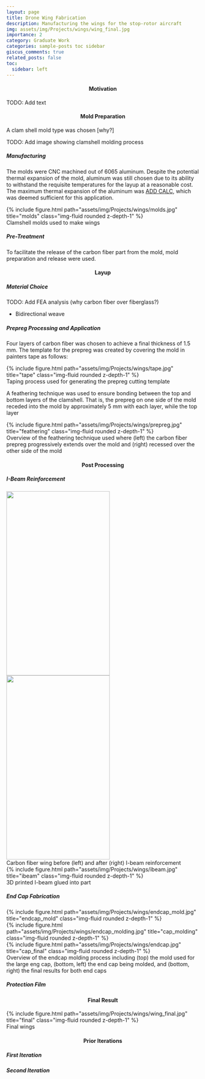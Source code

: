 ```yaml
---
layout: page
title: Drone Wing Fabrication
description: Manufacturing the wings for the stop-rotor aircraft
img: assets/img/Projects/wings/wing_final.jpg
importance: 2
category: Graduate Work
categories: sample-posts toc sidebar
giscus_comments: true
related_posts: false
toc:
  sidebar: left
---
```


<h4 id="motivation" style="text-align: center;">Motivation</h4>

TODO: Add text

<h4 id="moldprep" style="text-align: center;">Mold Preparation</h4>
A clam shell mold type was chosen [why?]

TODO: Add image showing clamshell molding process

##### Manufacturing
The molds were CNC machined out of 6065 aluminum. Despite the potential thermal expansion of the mold, aluminum was still chosen due to its ability to withstand the requisite temperatures for the layup at a reasonable cost. The maximum thermal expansion of the aluminum was [ADD CALC](), which was deemed sufficient for this application. 

<div class="row justify-content-sm-center">
    <div class="col-sm-9 mt-3 mt-md-0">
        {% include figure.html path="assets/img/Projects/wings/molds.jpg" title="molds" class="img-fluid rounded z-depth-1" %}
    </div>
</div>
<div class="caption">
    Clamshell molds used to make wings 
</div>

##### Pre-Treatment
To facilitate the release of the carbon fiber part from the mold, mold preparation and release were used. 

<h4 id="layup" style="text-align: center;">Layup</h4>

##### Material Choice
TODO: Add FEA analysis (why carbon fiber over fiberglass?)
- Bidirectional weave

##### Prepreg Processing and Application 
Four layers of carbon fiber was chosen to achieve a final thickness of 1.5 mm. The template for the prepreg was created by covering the mold in painters tape as follows: 

<div class="row justify-content-sm-center">
    <div class="col-sm-9 mt-3 mt-md-0">
        {% include figure.html path="assets/img/Projects/wings/tape.jpg" title="tape" class="img-fluid rounded z-depth-1" %}
    </div>
</div>
<div class="caption">
    Taping process used for generating the prepreg cutting template
</div>

A feathering technique was used to ensure bonding between the top and bottom layers of the clamshell. That is, the prepreg on one side of the mold receded into the mold by approximately 5 mm with each layer, while the top layer 

<div class="row justify-content-sm-center">
    <div class="col-sm mt-3 mt-md-0">
        {% include figure.html path="assets/img/Projects/wings/prepreg.jpg" title="feathering" class="img-fluid rounded z-depth-1" %}
    </div>
</div>
<div class="caption">
    Overview of the feathering technique used where (left) the carbon fiber prepreg progressively extends over the mold and (right) recessed over the other side of the mold
</div>

<h4 id="postprocessing" style="text-align: center;">Post Processing</h4>

##### I-Beam Reinforcement

<div class="row justify-content-sm-center">
    <img src="https://media.giphy.com/media/YU577XH68QWpleGs8n/giphy.gif" width="270" height="480" />
    <img src="https://media.giphy.com/media/sMBp6WWbskXZze42DS/giphy.gif" width="270" height="480" />
</div>
<div class="caption">
    Carbon fiber wing before (left) and after (right) I-beam reinforcement 
</div>

<div class="row justify-content-sm-center">
    <div class="col-sm-9 mt-3 mt-md-0">
        {% include figure.html path="assets/img/Projects/wings/ibeam.jpg" title="ibeam" class="img-fluid rounded z-depth-1" %}
    </div>
</div>
<div class="caption">
    3D printed I-beam glued into part
</div>

##### End Cap Fabrication

<div class="row justify-content-sm-center">
    <div class="col-sm mt-3 mt-md-0">
        {% include figure.html path="assets/img/Projects/wings/endcap_mold.jpg" title="endcap_mold" class="img-fluid rounded z-depth-1" %}
    </div>
</div>
<div class="row justify-content-sm-center">
    <div class="col-sm-4 mt-3 mt-md-0">
        {% include figure.html path="assets/img/Projects/wings/endcap_molding.jpg" title="cap_molding" class="img-fluid rounded z-depth-1" %}
    </div>
    <div class="col-sm mt-3 mt-md-0">
        {% include figure.html path="assets/img/Projects/wings/endcap.jpg" title="cap_final" class="img-fluid rounded z-depth-1" %}
    </div>
</div>
<div class="caption">
    Overview of the endcap molding process including (top) the mold used for the large eng cap, (bottom, left) the end cap being molded, and (bottom, right) the final results for both end caps 
</div>

##### Protection Film


<h4 id="result" style="text-align: center;">Final Result</h4>

<div class="row justify-content-sm-center">
    <div class="col-sm-9 mt-3 mt-md-0">
        {% include figure.html path="assets/img/Projects/wings/wing_final.jpg" title="final" class="img-fluid rounded z-depth-1" %}
    </div>
</div>
<div class="caption">
    Final wings
</div>

<h4 id="previousiter" style="text-align: center;">Prior Iterations</h4>

##### First Iteration


##### Second Iteration